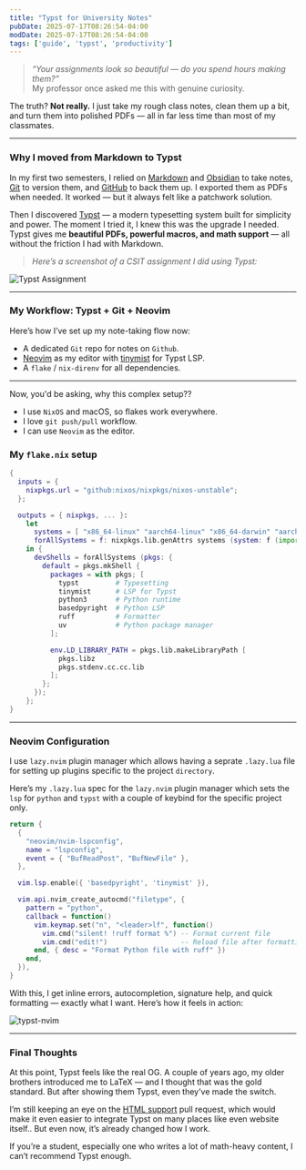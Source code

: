 ```yaml
---
title: "Typst for University Notes"
pubDate: 2025-07-17T08:26:54-04:00
modDate: 2025-07-17T08:26:54-04:00
tags: ['guide', 'typst', 'productivity']
---
```

> _“Your assignments look so beautiful — do you spend hours making them?”_  
My professor once asked me this with genuine curiosity.

The truth? **Not really.** I just take my rough class notes, clean them up a bit, and turn them into polished PDFs — all in far less time than most of my classmates.

---

### Why I moved from Markdown to Typst

In my first two semesters, I relied on [Markdown] and [Obsidian] to take notes, [Git] to version them, and [GitHub] to back them up. I exported them as PDFs when needed. It worked — but it always felt like a patchwork solution.

Then I discovered [Typst] — a modern typesetting system built for simplicity and power. The moment I tried it, I knew this was the upgrade I needed. Typst gives me **beautiful PDFs, powerful macros, and math support** — all without the friction I had with Markdown.

>  _Here’s a screenshot of a CSIT assignment I did using Typst:_

![Typst Assignment][typst-assignment]

---

### My Workflow: Typst + Git + Neovim

Here’s how I’ve set up my note-taking flow now:

- A dedicated `Git` repo for notes on `Github`.
- [Neovim] as my editor with [tinymist] for Typst LSP.
- A `flake` / `nix-direnv` for all dependencies.

---

Now, you'd be asking, why this complex setup??

- I use `NixOS` and macOS, so flakes work everywhere.
- I love `git push/pull` workflow.
- I can use `Neovim` as the editor.

### My `flake.nix` setup

```nix
{
  inputs = {
    nixpkgs.url = "github:nixos/nixpkgs/nixos-unstable";
  };

  outputs = { nixpkgs, ... }:
    let
      systems = [ "x86_64-linux" "aarch64-linux" "x86_64-darwin" "aarch64-darwin" ];
      forAllSystems = f: nixpkgs.lib.genAttrs systems (system: f (import nixpkgs { inherit system; }));
    in {
      devShells = forAllSystems (pkgs: {
        default = pkgs.mkShell {
          packages = with pkgs; [
            typst         # Typesetting
            tinymist      # LSP for Typst
            python3       # Python runtime
            basedpyright  # Python LSP
            ruff          # Formatter
            uv            # Python package manager
          ];

          env.LD_LIBRARY_PATH = pkgs.lib.makeLibraryPath [
            pkgs.libz
            pkgs.stdenv.cc.cc.lib
          ];
        };
      });
    };
}
````

---

### Neovim Configuration

I use `lazy.nvim` plugin manager which allows having a seprate `.lazy.lua` file for setting up plugins specific to the project `directory`.

Here’s my `.lazy.lua` spec for the `lazy.nvim` plugin manager which sets the `lsp` for `python` and `typst` with a couple of keybind for the specific project only.

```lua
return {
  {
    "neovim/nvim-lspconfig",
    name = "lspconfig",
    event = { "BufReadPost", "BufNewFile" },
  },

  vim.lsp.enable({ 'basedpyright', 'tinymist' }),

  vim.api.nvim_create_autocmd("filetype", {
    pattern = "python",
    callback = function()
      vim.keymap.set("n", "<leader>lf", function()
        vim.cmd("silent! !ruff format %") -- Format current file
        vim.cmd("edit!")                  -- Reload file after formatting
      end, { desc = "Format Python file with ruff" })
    end,
  }),
}
```


With this, I get inline errors, autocompletion, signature help, and quick formatting — exactly what I want.
Here’s how it feels in action:

![typst-nvim]


---

### Final Thoughts


At this point, Typst feels like the real OG. A couple of years ago, my older
brothers introduced me to LaTeX — and I thought that was the gold standard. But
after showing them Typst, even they’ve made the switch.

I’m still keeping an eye on the [HTML support] pull request, which would make
it even easier to integrate Typst on many places like even website itself.. But
even now, it’s already changed how I work.

If you’re a student, especially one who writes a lot of math-heavy content, I
can’t recommend Typst enough.


<!-- Links -->

[Markdown]: https://daringfireball.net/projects/markdown/
[Obsidian]: https://obsidian.md
[Git]: https://git-scm.com
[GitHub]: https://github.com
[Typst]: https://typst.app
[Neovim]: https://neovim.io/
[tinymist]: https://github.com/nyinyithann/tinymist
[typst-assignment]: ~/assets/typst/typst-assignment.png
[typst-nvim]: https://github.com/user-attachments/assets/feafaffe-3db2-4e67-8bb0-ae16d3b69744
[HTML support]: https://github.com/typst/typst/issues/5512
